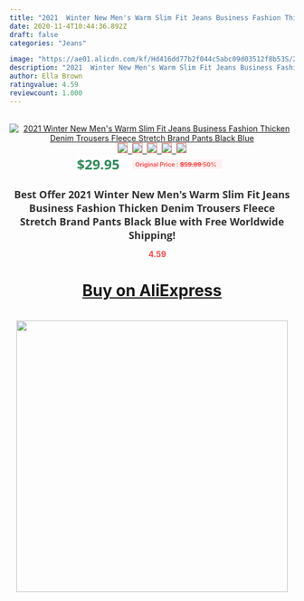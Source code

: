 ```yaml
---
title: "2021  Winter New Men's Warm Slim Fit Jeans Business Fashion Thicken Denim Trousers Fleece Stretch Brand Pants Black Blue"
date: 2020-11-4T10:44:36.892Z
draft: false
categories: "Jeans"

image: "https://ae01.alicdn.com/kf/Hd416dd77b2f044c5abc09d03512f8b53S/2021-Winter-New-Men-s-Warm-Slim-Fit-Jeans-Business-Fashion-Thicken-Denim-Trousers-Fleece-Stretch.jpg"
description: "2021  Winter New Men's Warm Slim Fit Jeans Business Fashion Thicken Denim Trousers Fleece Stretch Brand Pants Black Blue"
author: Ella Brown
ratingvalue: 4.59
reviewcount: 1.000
---
```

<br>
<div style="text-align: center;">
<a href="https://s.click.aliexpress.com/e/_Ann6FL" target="_blank" rel="nofollow noopener noreferrer"><img alt="2021  Winter New Men's Warm Slim Fit Jeans Business Fashion Thicken Denim Trousers Fleece Stretch Brand Pants Black Blue" class="magnifier-image" src="https://ae01.alicdn.com/kf/Hd416dd77b2f044c5abc09d03512f8b53S/2021-Winter-New-Men-s-Warm-Slim-Fit-Jeans-Business-Fashion-Thicken-Denim-Trousers-Fleece-Stretch.jpg_640x640.jpg">
<br>
<img style="border:1px solid salmon" src="https://ae01.alicdn.com/kf/Hd416dd77b2f044c5abc09d03512f8b53S/2021-Winter-New-Men-s-Warm-Slim-Fit-Jeans-Business-Fashion-Thicken-Denim-Trousers-Fleece-Stretch.jpg_120x120.jpg">&nbsp;&nbsp;<img style="border:1px solid salmon" src="https://ae01.alicdn.com/kf/H5029128ea37049f1b0def647d18cafbb0/2021-Winter-New-Men-s-Warm-Slim-Fit-Jeans-Business-Fashion-Thicken-Denim-Trousers-Fleece-Stretch.jpg_120x120.jpg">&nbsp;&nbsp;<img style="border:1px solid salmon" src="https://ae01.alicdn.com/kf/H2e9c19279f0340398e97f7ceddde7b9ey/2021-Winter-New-Men-s-Warm-Slim-Fit-Jeans-Business-Fashion-Thicken-Denim-Trousers-Fleece-Stretch.jpg_120x120.jpg">&nbsp;&nbsp;<img style="border:1px solid salmon" src="https://ae01.alicdn.com/kf/He230a509c0fd4c358409bc6e6294cd3cE/2021-Winter-New-Men-s-Warm-Slim-Fit-Jeans-Business-Fashion-Thicken-Denim-Trousers-Fleece-Stretch.jpg_120x120.jpg">&nbsp;&nbsp;<img style="border:1px solid salmon" src="https://ae01.alicdn.com/kf/H3ab0cce5ec4946f38e5259269965e57bM/2021-Winter-New-Men-s-Warm-Slim-Fit-Jeans-Business-Fashion-Thicken-Denim-Trousers-Fleece-Stretch.jpg_120x120.jpg"></a></div><br0>
<div style="text-align: center;"><span style="background-color: white; border: 0px; box-sizing: border-box; color: seagreen; display: inline-block; font-family: &quot;open sans&quot; , &quot;arial&quot; , &quot;helvetica&quot; , sans-serif , &quot;heiti&quot;; font-size: 24px; font-stretch: inherit; font-weight: 700; line-height: inherit; margin: 0px 10px 0px 0px; padding: 0px; vertical-align: middle;">$29.95 </span>
<span style="background: rgb(255 , 241 , 241); border-radius: 3px; border: 0px; box-sizing: border-box; color: #ff4747; display: inline-block; font-family: inherit; font-size: 12px; font-stretch: inherit; font-style: inherit; font-variant: inherit; font-weight: 600; line-height: inherit; margin: 0px; padding: 2px 5px; transform: scale(0.9); vertical-align: middle;">Original Price : <b style="text-decoration: line-through;">$59.89 </b> 50%&nbsp;&nbsp;</span></div>
<h1 style="color: #333333; display: inline-block; font-family: &quot;open sans&quot; , &quot;arial&quot; , &quot;helvetica&quot; , sans-serif , &quot;heiti&quot;; font-size: 18px; font-stretch: inherit; font-weight: 700; text-align: center;">Best Offer 2021  Winter New Men's Warm Slim Fit Jeans Business Fashion Thicken Denim Trousers Fleece Stretch Brand Pants Black Blue with Free Worldwide Shipping!</h1>
<div style="color: #ff4747; text-align: center;">
<img src="https://4.bp.blogspot.com/-M0ZcTcb-5uY/XleCXlxnR4I/AAAAAAAAAEc/OrjgMkXV1oMQFaCRZj5HQwOCBcu3w1FegCPcBGAYYCw/s1600/star.png" style="height: 15px;">&nbsp;<b>4.59</b></div>
<div class="button_cont" align="center"><a class="buynow_a" href="https://s.click.aliexpress.com/e/_Ann6FL" target="_blank" rel="nofollow noopener noreferrer"><H1>Buy on AliExpress</H1></a></div><br>
<div class="separator" style="clear: both; text-align: center;">
<img src="https://lh3.googleusercontent.com/-pTy5HemUv9M/XlePHvY0dAI/AAAAAAAAAE4/0nX5iRUoIWY8eMW9Dpxeirr157OZliDIgCLcBGAsYHQ/s1600/badge.gif" width="480">
</div>
